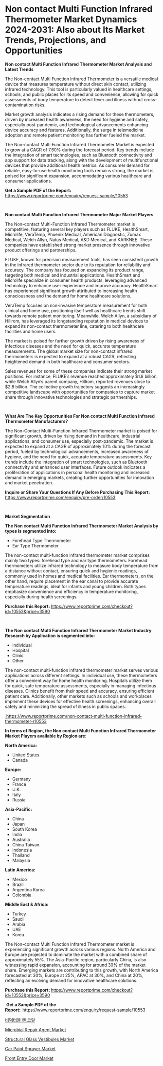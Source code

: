 <p><h1>Non contact Multi Function Infrared Thermometer Market Dynamics 2024-2031: Also about Its Market Trends, Projections, and Opportunities</h1></p><p><strong>Non contact Multi Function Infrared Thermometer Market Analysis and Latest Trends</strong></p>
<p><p>The Non-contact Multi Function Infrared Thermometer is a versatile medical device that measures temperature without direct skin contact, utilizing infrared technology. This tool is particularly valued in healthcare settings, schools, and public places for its speed and convenience, allowing for quick assessments of body temperature to detect fever and illness without cross-contamination risks. </p><p>Market growth analysis indicates a rising demand for these thermometers, driven by increased health awareness, the need for hygiene and safety, especially post-pandemic, and technological advancements enhancing device accuracy and features. Additionally, the surge in telemedicine adoption and remote patient monitoring has further fueled the market.</p><p>The Non-contact Multi Function Infrared Thermometer Market is expected to grow at a CAGR of 7.60% during the forecast period. Key trends include the integration of smart technologies, such as Bluetooth connectivity and app support for data tracking, along with the development of multifunctional devices that provide additional health metrics. As consumer demand for reliable, easy-to-use health monitoring tools remains strong, the market is poised for significant expansion, accommodating various healthcare and consumer applications.</p></p>
<p><strong>Get a Sample PDF of the Report:&nbsp;</strong> <a href="https://www.reportprime.com/enquiry/request-sample/10553">https://www.reportprime.com/enquiry/request-sample/10553</a></p>
<p>&nbsp;</p>
<p><strong>Non contact Multi Function Infrared Thermometer Major Market Players</strong></p>
<p><p>The Non-contact Multi-Function Infrared Thermometer market is competitive, featuring several key players such as FLUKE, HealthSmart, Microlife, VeraTemp, Phoenix Medical, American Diagnostic, Zumax Medical, Welch Allyn, Natus Medical, A&D Medical, and KARKNEE. These companies have established strong market presence through innovative product offerings and partnerships.</p><p>FLUKE, known for precision measurement tools, has seen consistent growth in the infrared thermometer sector due to its reputation for reliability and accuracy. The company has focused on expanding its product range, targeting both medical and industrial applications. HealthSmart and Microlife specialize in consumer health products, leveraging advanced technology to enhance user experience and improve accuracy. HealthSmart has experienced significant growth attributed to increasing health consciousness and the demand for home healthcare solutions.</p><p>VeraTemp focuses on non-invasive temperature measurement for both clinical and home use, positioning itself well as healthcare trends shift towards remote patient monitoring. Meanwhile, Welch Allyn, a subsidiary of Hillrom, has leveraged its longstanding reputation in medical devices to expand its non-contact thermometer line, catering to both healthcare facilities and home users.</p><p>The market is poised for further growth driven by rising awareness of infectious diseases and the need for quick, accurate temperature measurements. The global market size for non-contact infrared thermometers is expected to expand at a robust CAGR, reflecting heightened demand in both healthcare and consumer sectors.</p><p>Sales revenues for some of these companies indicate their strong market positions. For instance, FLUKE’s revenue reached approximately $1.8 billion, while Welch Allyn’s parent company, Hillrom, reported revenues close to $2.8 billion. The collective growth trajectory suggests an increasingly competitive landscape with opportunities for companies to capture market share through innovative technologies and strategic partnerships.</p></p>
<p>&nbsp;</p>
<p><strong>What Are The Key Opportunities For Non contact Multi Function Infrared Thermometer Manufacturers?</strong></p>
<p><p>The Non-Contact Multi-Function Infrared Thermometer market is poised for significant growth, driven by rising demand in healthcare, industrial applications, and consumer use, especially post-pandemic. The market is expected to expand at a CAGR of approximately 10% during the forecast period, fueled by technological advancements, increased awareness of hygiene, and the need for quick, accurate temperature assessments. Key trends include the integration of smart technologies, such as Bluetooth connectivity and enhanced user interfaces. Future outlook indicates a proliferation of applications in personal health monitoring and increased demand in emerging markets, creating further opportunities for innovation and market penetration.</p></p>
<p><strong>Inquire or Share Your Questions If Any Before Purchasing This Report:</strong> <a href="https://www.reportprime.com/enquiry/pre-order/10553">https://www.reportprime.com/enquiry/pre-order/10553</a></p>
<p>&nbsp;</p>
<p><strong>Market Segmentation</strong></p>
<p><strong>The Non contact Multi Function Infrared Thermometer Market Analysis by types is segmented into:</strong></p>
<p><ul><li>Forehead Type Thermometer</li><li>Ear Type Thermometer</li></ul></p>
<p><p>The non-contact multi-function infrared thermometer market comprises mainly two types: forehead type and ear type thermometers. Forehead thermometers utilize infrared technology to measure body temperature from a distance without contact, ensuring quick and hygienic readings, commonly used in homes and medical facilities. Ear thermometers, on the other hand, require placement in the ear canal to provide accurate temperature readings, ideal for infants and young children. Both types emphasize convenience and efficiency in temperature monitoring, especially during health screenings.</p></p>
<p><strong>Purchase this Report:&nbsp;</strong><a href="https://www.reportprime.com/checkout?id=10553&price=3590">https://www.reportprime.com/checkout?id=10553&price=3590</a></p>
<p>&nbsp;</p>
<p><strong>The Non contact Multi Function Infrared Thermometer Market Industry Research by Application is segmented into:</strong></p>
<p><ul><li>Individual</li><li>Hospital</li><li>Clinic</li><li>Other</li></ul></p>
<p><p>The non-contact multi-function infrared thermometer market serves various applications across different settings. In individual use, these thermometers offer a convenient way for home health monitoring. Hospitals utilize them for quick, safe temperature assessments, especially in managing infectious diseases. Clinics benefit from their speed and accuracy, ensuring efficient patient care. Additionally, other markets such as schools and workplaces implement these devices for effective health screenings, enhancing overall safety and minimizing the spread of illness in public spaces.</p></p>
<p><a href="https://www.reportprime.com/non-contact-multi-function-infrared-thermometer-r10553">&nbsp;https://www.reportprime.com/non-contact-multi-function-infrared-thermometer-r10553</a></p>
<p><strong>In terms of Region, the Non contact Multi Function Infrared Thermometer Market Players available by Region are:</strong></p>
<p>
    <p> <strong> North America: </strong>
        <ul>
            <li>United States</li>
            <li>Canada</li>
        </ul>
        </p> 
    <p> <strong> Europe: </strong>
        <ul>
            <li>Germany</li>
            <li>France</li>
            <li>U.K.</li>
            <li>Italy</li>
            <li>Russia</li>
        </ul>
        </p> 
    <p> <strong> Asia-Pacific: </strong>
        <ul>
            <li>China</li>
            <li>Japan</li>
            <li>South Korea</li>
            <li>India</li>
            <li>Australia</li>
            <li>China Taiwan</li>
            <li>Indonesia</li>
            <li>Thailand</li>
            <li>Malaysia</li>
        </ul>
        </p> 
    <p> <strong> Latin America: </strong>
        <ul>
            <li>Mexico</li>
            <li>Brazil</li>
            <li>Argentina Korea</li>
            <li>Colombia</li>
        </ul>
        </p> 
    <p> <strong> Middle East & Africa: </strong>
        <ul>
            <li>Turkey</li>
            <li>Saudi</li>
            <li>Arabia</li>
            <li>UAE</li>
            <li>Korea</li>
        </ul>
    </p>
    </p>
<p><p>The Non-contact Multi Function Infrared Thermometer market is experiencing significant growth across various regions. North America and Europe are projected to dominate the market with a combined share of approximately 55%. The Asia-Pacific region, particularly China, is also witnessing rapid expansion, accounting for around 30% of the market share. Emerging markets are contributing to this growth, with North America forecasted at 30%, Europe at 25%, APAC at 30%, and China at 20%, reflecting an evolving demand for innovative healthcare solutions.</p></p>
<p><strong>Purchase this Report: </strong><a href="https://www.reportprime.com/checkout?id=10553&price=3590">https://www.reportprime.com/checkout?id=10553&price=3590</a></p>
<p>&nbsp;<strong>Get a Sample PDF of the Report:&nbsp;&nbsp;</strong><a href="https://www.reportprime.com/enquiry/request-sample/10553">https://www.reportprime.com/enquiry/request-sample/10553</a></p>
<p><strong></strong></p>
<p><p><a href="https://medium.com/@fernandotryo5lson96765/%EC%84%B8%EA%B3%84-non-ductable-fan-coil-market-%EC%9D%80-2024%EC%97%90%EC%84%9C-2031%EB%A1%9C-%EC%97%B0%ED%8F%89%EA%B7%A0-%EC%A6%9D%EA%B0%80%EC%9C%A8%EC%9D%84-%EB%B3%B4%EC%9D%BC-%EA%B2%83%EC%9C%BC%EB%A1%9C-%EC%98%88%EC%83%81%EB%90%A9%EB%8B%88%EB%8B%A4-a5e9cfa9818a?postPublishedType=initial">비덕터블 팬 코일</a></p><p><a href="https://medium.com/@danielgjoni132/the-microbial-repair-agent-market-research-report-provides-an-in-depth-and-up-to-date-analysis-of-8ac38dbbd7a4">Microbial Repair Agent Market</a></p><p><a href="https://issuu.com/reportprime-2/docs/structural-glass-vestibules-market-_7573b2ffc68467">Structural Glass Vestibules Market</a></p><p><a href="https://www.linkedin.com/pulse/exploring-car-paint-sprayer-market-dynamics-global-trends-future-kzn0f?trackingId=5IBmfkBCQpGDuFg6e0kAag%3D%3D">Car Paint Sprayer Market</a></p><p><a href="https://issuu.com/reportprime-2/docs/front-entry-door-market-size-2030.p_8e09fa3e6420f2">Front Entry Door Market</a></p></p>